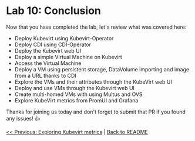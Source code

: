 # Lab 10: Conclusion

Now that you have completed the lab, let's review what was covered here:

* Deploy Kubevirt using Kubevirt-Operator
* Deploy CDI using CDI-Operator
* Deploy the Kubevirt web UI
* Deploy a simple Virtual Machine on Kubevirt
* Access the Virtual Machine
* Deploy a VM using persistent storage, DataVolume importing and image from a URL thanks to CDI
* Explore the VMs and their attributes through the KubeVirt web UI
* Deploy and use VMs through the Kubevirt web UI
* Create multi-homed VMs with using Multus and OVS
* Explore KubeVirt metrics from PromUI and Grafana

Thanks for joining us today and don't forget to submit that PR if you found any issues! :+1:

[<< Previous: Exploring Kubevirt metrics](../lab9/lab9.md) | [Back to README](../../README.md)
